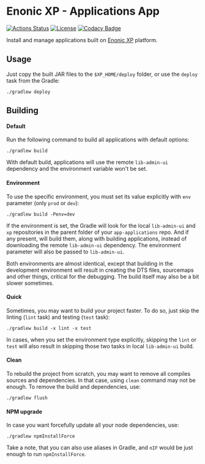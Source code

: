 Enonic XP - Applications App
===

[![Actions Status](https://github.com/enonic/app-applications/workflows/Gradle%20Build/badge.svg)](https://github.com/enonic/app-applications/actions)
[![License][license-image]][license-url]
[![Codacy Badge](https://api.codacy.com/project/badge/Grade/85183c43117642708e7f3af2db5fcdb2)](https://www.codacy.com/app/enonic/app-applications?utm_source=github.com&amp;utm_medium=referral&amp;utm_content=enonic/app-applications&amp;utm_campaign=Badge_Grade)

Install and manage applications built on [Enonic XP](https://github.com/enonic/xp) platform.

## Usage

Just copy the built JAR files to the `$XP_HOME/deploy` folder, or use the `deploy` task from the Gradle:

```
./gradlew deploy
```

## Building

#### Default

Run the following command to build all applications with default options:

```
./gradlew build
```

With default build, applications will use the remote `lib-admin-ui` dependency and the environment variable won't be set.

#### Environment

To use the specific environment, you must set its value explicitly with `env` parameter (only `prod` or `dev`):

```
./gradlew build -Penv=dev
```

If the environment is set, the Gradle will look for the local `lib-admin-ui` and `xp` repositories in the parent folder of your `app-applications` repo. And if any present, will build them, along with building applications, instead of downloading the remote `lib-admin-ui` dependency.
The environment parameter will also be passed to `lib-admin-ui`.

Both environments are almost identical, except that building in the development environment will result in creating the DTS files, sourcemaps and other things, critical for the debugging.
The build itself may also be a bit slower sometimes. 

#### Quick

Sometimes, you may want to build your project faster. To do so, just skip the linting (`lint` task) and testing (`test` task):

```
./gradlew build -x lint -x test
```

In cases, when you set the environment type explicitly, skipping the `lint` or `test` will also result in skipping those two tasks in local `lib-admin-ui` build.

#### Clean

To rebuild the project from scratch, you may want to remove all compiles sources and dependencies. In that case, using `clean` command may not be enough. To remove the build and dependencies, use:

```
./gradlew flush
```

#### NPM upgrade

In case you want forcefully update all your node dependencies, use:

```
./gradlew npmInstallForce
```

Take a note, that you can also use aliases in Gradle, and `nIF` would be just enough to run `npmInstallForce`.

<!-- Links -->
[travis-url]:    https://travis-ci.org/enonic/app-applications
[travis-image]:  https://travis-ci.org/enonic/app-applications.svg?branch=master "Build status"
[license-url]:   LICENSE.txt
[license-image]: https://img.shields.io/github/license/enonic/app-applications.svg "GPL 3.0"
